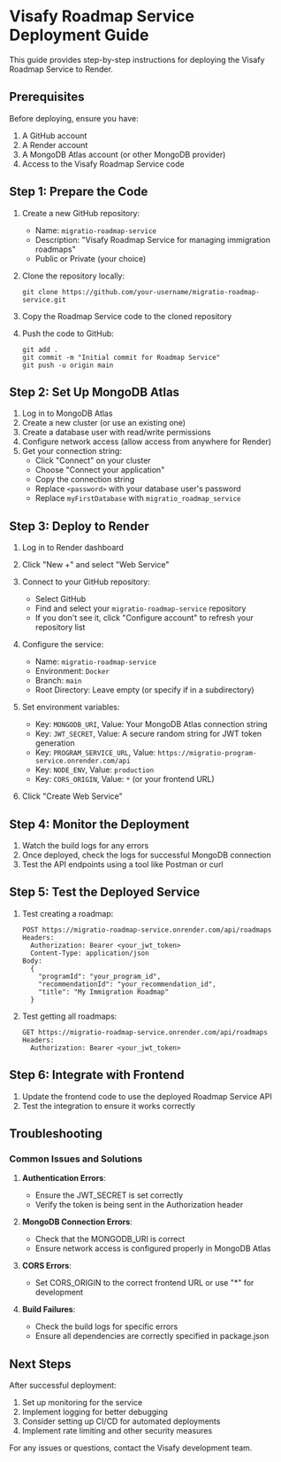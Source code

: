 # Visafy Roadmap Service Deployment Guide

This guide provides step-by-step instructions for deploying the Visafy Roadmap Service to Render.

## Prerequisites

Before deploying, ensure you have:

1. A GitHub account
2. A Render account
3. A MongoDB Atlas account (or other MongoDB provider)
4. Access to the Visafy Roadmap Service code

## Step 1: Prepare the Code

1. Create a new GitHub repository:
   - Name: `migratio-roadmap-service`
   - Description: "Visafy Roadmap Service for managing immigration roadmaps"
   - Public or Private (your choice)

2. Clone the repository locally:
   ```
   git clone https://github.com/your-username/migratio-roadmap-service.git
   ```

3. Copy the Roadmap Service code to the cloned repository

4. Push the code to GitHub:
   ```
   git add .
   git commit -m "Initial commit for Roadmap Service"
   git push -u origin main
   ```

## Step 2: Set Up MongoDB Atlas

1. Log in to MongoDB Atlas
2. Create a new cluster (or use an existing one)
3. Create a database user with read/write permissions
4. Configure network access (allow access from anywhere for Render)
5. Get your connection string:
   - Click "Connect" on your cluster
   - Choose "Connect your application"
   - Copy the connection string
   - Replace `<password>` with your database user's password
   - Replace `myFirstDatabase` with `migratio_roadmap_service`

## Step 3: Deploy to Render

1. Log in to Render dashboard
2. Click "New +" and select "Web Service"
3. Connect to your GitHub repository:
   - Select GitHub
   - Find and select your `migratio-roadmap-service` repository
   - If you don't see it, click "Configure account" to refresh your repository list

4. Configure the service:
   - Name: `migratio-roadmap-service`
   - Environment: `Docker`
   - Branch: `main`
   - Root Directory: Leave empty (or specify if in a subdirectory)

5. Set environment variables:
   - Key: `MONGODB_URI`, Value: Your MongoDB Atlas connection string
   - Key: `JWT_SECRET`, Value: A secure random string for JWT token generation
   - Key: `PROGRAM_SERVICE_URL`, Value: `https://migratio-program-service.onrender.com/api`
   - Key: `NODE_ENV`, Value: `production`
   - Key: `CORS_ORIGIN`, Value: `*` (or your frontend URL)

6. Click "Create Web Service"

## Step 4: Monitor the Deployment

1. Watch the build logs for any errors
2. Once deployed, check the logs for successful MongoDB connection
3. Test the API endpoints using a tool like Postman or curl

## Step 5: Test the Deployed Service

1. Test creating a roadmap:
   ```
   POST https://migratio-roadmap-service.onrender.com/api/roadmaps
   Headers:
     Authorization: Bearer <your_jwt_token>
     Content-Type: application/json
   Body:
     {
       "programId": "your_program_id",
       "recommendationId": "your_recommendation_id",
       "title": "My Immigration Roadmap"
     }
   ```

2. Test getting all roadmaps:
   ```
   GET https://migratio-roadmap-service.onrender.com/api/roadmaps
   Headers:
     Authorization: Bearer <your_jwt_token>
   ```

## Step 6: Integrate with Frontend

1. Update the frontend code to use the deployed Roadmap Service API
2. Test the integration to ensure it works correctly

## Troubleshooting

### Common Issues and Solutions

1. **Authentication Errors**:
   - Ensure the JWT_SECRET is set correctly
   - Verify the token is being sent in the Authorization header

2. **MongoDB Connection Errors**:
   - Check that the MONGODB_URI is correct
   - Ensure network access is configured properly in MongoDB Atlas

3. **CORS Errors**:
   - Set CORS_ORIGIN to the correct frontend URL or use "*" for development

4. **Build Failures**:
   - Check the build logs for specific errors
   - Ensure all dependencies are correctly specified in package.json

## Next Steps

After successful deployment:

1. Set up monitoring for the service
2. Implement logging for better debugging
3. Consider setting up CI/CD for automated deployments
4. Implement rate limiting and other security measures

For any issues or questions, contact the Visafy development team.
